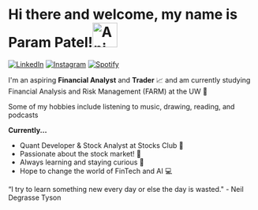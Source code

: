 # **Hi there and welcome,  my name is Param Patel!**<img src="https://iam-weijie.github.io/wave/hand-emoji.svg" alt="Animated Emoji" width="50" height="50">

[![LinkedIn](https://img.shields.io/badge/LinkedIn-%230077B5.svg?style=for-the-badge&logo=linkedin&logoColor=white)](https://www.linkedin.com/in/https://www.linkedin.com/in/parampatel0511/)
[![Instagram](https://img.shields.io/badge/Instagram-%23E4405F.svg?style=for-the-badge&logo=instagram&logoColor=white)](https://www.instagram.com/https://www.instagram.com/param.0511/)
[![Spotify](https://img.shields.io/badge/Spotify-%231ED760.svg?style=for-the-badge&logo=spotify&logoColor=white)](https://open.spotify.com/user/(https://open.spotify.com/user/pratibhapatel29?si=d825693b150a445f))

I'm an aspiring **Financial Analyst** and **Trader** 📈 and am currently studying Financial Analysis and Risk Management (FARM) at the UW 🥕

Some of my hobbies include listening to music, drawing, reading, and podcasts

**Currently...**
- Quant Developer & Stock Analyst at Stocks Club 🔮
- Passionate about the stock market! 💸
- Always learning and staying curious 🤔
- Hope to change the world of FinTech and AI 💻

“I try to learn something new every day or else the day is wasted." - Neil Degrasse Tyson
